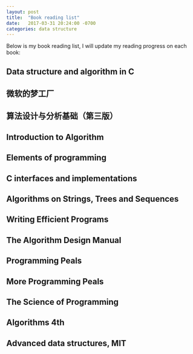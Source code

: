 ```yaml
---
layout: post
title:  "Book reading list"
date:   2017-03-31 20:24:00 -0700
categories: data structure
---
```

Below is my book reading list, I will update my reading progress on
each book:

<h2>Data structure and algorithm in C</h2>

<h2>微软的梦工厂</h2>

<h2>算法设计与分析基础（第三版）</h2>

<h2>Introduction to Algorithm</h2>

<h2>Elements of programming</h2>

<h2>C interfaces and implementations</h2>

<h2>Algorithms on Strings, Trees and Sequences</h2>

<h2>Writing Efficient Programs</h2>

<h2>The Algorithm Design Manual</h2>

<h2>Programming Peals</h2>

<h2>More Programming Peals</h2>

<h2>The Science of Programming</h2>

<h2>Algorithms 4th</h2>

<h2>Advanced data structures, MIT</h2>

